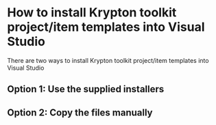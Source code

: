 # How to install Krypton toolkit project/item templates into Visual Studio

There are two ways to install Krypton toolkit project/item templates into Visual Studio

## Option 1: Use the supplied installers



## Option 2: Copy the files manually